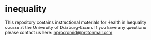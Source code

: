# inequality
  This repository contains instructional materials for Health in Inequality course at the University of Duisburg-Essen.
If you have any questions please contact us here:
nprodromid@protonmail.com
